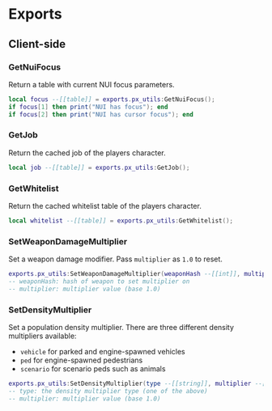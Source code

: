 # Exports

## Client-side

### GetNuiFocus

Return a table with current NUI focus parameters.
```lua title="client/main.lua"
local focus --[[table]] = exports.px_utils:GetNuiFocus();
if focus[1] then print("NUI has focus"); end
if focus[2] then print("NUI has cursor focus"); end
```

### GetJob

Return the cached job of the players character.
```lua title="client/main.lua"
local job --[[table]] = exports.px_utils:GetJob();
```

### GetWhitelist

Return the cached whitelist table of the players character.
```lua title="client/main.lua"
local whitelist --[[table]] = exports.px_utils:GetWhitelist();
```

### SetWeaponDamageMultiplier

Set a weapon damage modifier. Pass `multiplier` as `1.0` to reset.
```lua title="client/main.lua"
exports.px_utils:SetWeaponDamageMultiplier(weaponHash --[[int]], multiplier --[[float]]);
-- weaponHash: hash of weapon to set multiplier on
-- multiplier: multiplier value (base 1.0)
```

### SetDensityMultiplier

Set a population density multiplier. There are three different density multipliers available:
* `vehicle` for parked and engine-spawned vehicles
* `ped` for engine-spawned pedestrians
* `scenario` for scenario peds such as animals
```lua title="client/main.lua"
exports.px_utils:SetDensityMultiplier(type --[[string]], multiplier --[[float]]);
-- type: the density multiplier type (one of the above)
-- multiplier: multiplier value (base 1.0)
```